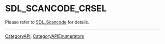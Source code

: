 # SDL_SCANCODE_CRSEL

Please refer to [SDL_Scancode](SDL_Scancode) for details.

----
[CategoryAPI](CategoryAPI), [CategoryAPIEnumerators](CategoryAPIEnumerators)

